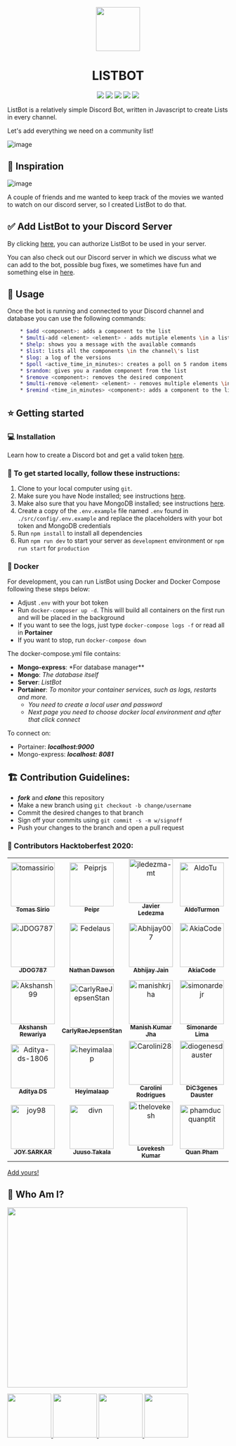 <p align="center"><img src="https://cdn.pixabay.com/photo/2019/11/07/20/24/check-list-4609829_960_720.png" width="100" height="100" /></p>

<h1 align="center">LISTBOT</h1>

<p align="center">
  <a href="https://github.com/tomassirio/ListBot/graphs/contributors"><img src="https://img.shields.io/github/contributors-anon/tomassirio/ListBot"></a>
  <a href="https://github.com/tomassirio/ListBot/issues"><img src="https://img.shields.io/github/issues/tomassirio/ListBot"></a>
  <a href="https://github.com/tomassirio/ListBot/network/members"><img src="https://img.shields.io/github/forks/tomassirio/ListBot"></a>
  <a href="https://img.shields.io/github/stars/tomassirio/ListBot"><img src="https://img.shields.io/github/stars/tomassirio/ListBot"></a>
  <a href="https://img.shields.io/badge/Hacktoberfest-red"><img src="https://img.shields.io/badge/Hacktoberfest-red"></a>
</p>

ListBot is a relatively simple Discord Bot, written in Javascript to create Lists in every channel.

Let's add everything we need on a community list!

![image](https://miro.medium.com/max/8512/0*1YAdWi5ruRiSQDas)

## :tada: Inspiration

![image](https://greatpeopleinside.com/wp-content/uploads/2017/09/inspiration-at-work.jpeg)

A couple of friends and me wanted to keep track of the movies
we wanted to watch on our discord server,
so I created ListBot to do that.

## :white_check_mark: Add ListBot to your Discord Server

By clicking [here](https://discord.com/oauth2/authorize?client_id=747219085573750918&scope=bot), you can authorize ListBot to be used in your server.

You can also check out our Discord server in which we discuss what we can add to the bot, possible bug fixes, we sometimes have fun and something else in [here](https://discord.io/listbot).

## :battery: Usage

Once the bot is running and connected to your Discord channel and database
you can use the following commands:

```sh
    * $add <component>: adds a component to the list
    * $multi-add <element> <element> - adds mutiple elements \in a list
    * $help: shows you a message with the available commands
    * $list: lists all the components \in the channel\'s list
    * $log: a log of the versions
    * $poll <active_time_in_minutes>: creates a poll on 5 random items of the list. If attribute is not supplied the poll has no limitation of time.
    * $random: gives you a random component from the list
    * $remove <component>: removes the desired component
    * $multi-remove <element> <element> - removes multiple elements \in a list
    * $remind <time_in_minutes> <component>: adds a component to the list and reminds you of it in n minutes
```

## :star: Getting started

### :computer: Installation

Learn how to create a Discord bot and get a valid token [here](https://github.com/reactiflux/discord-irc/wiki/Creating-a-discord-bot-&-getting-a-token).

### :floppy_disk: To get started locally, follow these instructions:

1.  Clone to your local computer using `git`.
2.  Make sure you have Node installed; see instructions [here](https://nodejs.org/en/download/).
3.  Make also sure that you have MongoDB installed; see instructions [here](https://docs.mongodb.com/manual/installation/).
4.  Create a copy of the `.env.example` file named `.env` found in `./src/config/.env.example` and replace the placeholders with your bot token and MongoDB credentials
5.  Run `npm install` to install all dependencies
6.  Run `npm run dev` to start your server as `development` environment or `npm run start` for `production`

### :ship: Docker

For development, you can run ListBot using Docker and Docker Compose following these steps below:

-   Adjust `.env` with your bot token
-   Run `docker-composer up -d`. This will build all containers on the first run and will be placed in the background
-   If you want to see the logs, just type `docker-compose logs -f` or read all in **Portainer**
-   If you want to stop, run `docker-compose down`

The docker-compose.yml file contains:

-   **Mongo-express**: \*For database manager\*\*
-   **Mongo**: _The database itself_
-   **Server**: _ListBot_
-   **Portainer**: _To monitor your container services, such as logs, restarts and more._
    -   _You need to create a local user and password_
    -   _Next page you need to choose docker local environment and after that click connect_

To connect on:

-   Portainer: **_localhost:9000_**
-   Mongo-express: **_localhost: 8081_**

## :building_construction: Contribution Guidelines:

-   **_fork_** and **_clone_** this repository
-   Make a new branch using `git checkout -b change/username`
-   Commit the desired changes to that branch
-   Sign off your commits using `git commit -s -m w/signoff`
-   Push your changes to the branch and open a pull request

### :jack_o_lantern: Contributors Hacktoberfest 2020:

<!-- readme: contributors -start --> 
<table>
<tr>
    <td align="center">
        <a href="https://github.com/tomassirio">
            <img src="https://avatars3.githubusercontent.com/u/19593836?v=4" width="100;" alt="tomassirio"/>
            <br />
            <sub><b>Tomas Sirio</b></sub>
        </a>
    </td>
    <td align="center">
        <a href="https://github.com/Peiprjs">
            <img src="https://avatars3.githubusercontent.com/u/72313029?v=4" width="100;" alt="Peiprjs"/>
            <br />
            <sub><b>Peipr</b></sub>
        </a>
    </td>
    <td align="center">
        <a href="https://github.com/jledezma-mt">
            <img src="https://avatars1.githubusercontent.com/u/65924428?v=4" width="100;" alt="jledezma-mt"/>
            <br />
            <sub><b>Javier Ledezma</b></sub>
        </a>
    </td>
    <td align="center">
        <a href="https://github.com/AldoTu">
            <img src="https://avatars3.githubusercontent.com/u/19616796?v=4" width="100;" alt="AldoTu"/>
            <br />
            <sub><b>AldoTurmon</b></sub>
        </a>
    </td>
    <td align="center">
        <a href="https://github.com/medusalix">
            <img src="https://avatars2.githubusercontent.com/u/8124898?v=4" width="100;" alt="medusalix"/>
            <br />
            <sub><b>Severin</b></sub>
        </a>
    </td>
    <td align="center">
        <a href="https://github.com/TheRealLunatite">
            <img src="https://avatars2.githubusercontent.com/u/50427871?v=4" width="100;" alt="TheRealLunatite"/>
            <br />
            <sub><b>Luna</b></sub>
        </a>
    </td></tr>
<tr>
    <td align="center">
        <a href="https://github.com/JDOG787">
            <img src="https://avatars1.githubusercontent.com/u/64325143?v=4" width="100;" alt="JDOG787"/>
            <br />
            <sub><b>JDOG787</b></sub>
        </a>
    </td>
    <td align="center">
        <a href="https://github.com/Fedelaus">
            <img src="https://avatars2.githubusercontent.com/u/43784056?v=4" width="100;" alt="Fedelaus"/>
            <br />
            <sub><b>Nathan Dawson</b></sub>
        </a>
    </td>
    <td align="center">
        <a href="https://github.com/Abhijay007">
            <img src="https://avatars3.githubusercontent.com/u/64387054?v=4" width="100;" alt="Abhijay007"/>
            <br />
            <sub><b>Abhijay Jain</b></sub>
        </a>
    </td>
    <td align="center">
        <a href="https://github.com/AkiaCode">
            <img src="https://avatars0.githubusercontent.com/u/71239005?v=4" width="100;" alt="AkiaCode"/>
            <br />
            <sub><b>AkiaCode</b></sub>
        </a>
    </td>
    <td align="center">
        <a href="https://github.com/anontyro">
            <img src="https://avatars3.githubusercontent.com/u/18455641?v=4" width="100;" alt="anontyro"/>
            <br />
            <sub><b>Alexander Wilkinson</b></sub>
        </a>
    </td>
    <td align="center">
        <a href="https://github.com/adhammo">
            <img src="https://avatars2.githubusercontent.com/u/56611873?v=4" width="100;" alt="adhammo"/>
            <br />
            <sub><b>Adham Mohamed</b></sub>
        </a>
    </td></tr>
<tr>
    <td align="center">
        <a href="https://github.com/Akshansh99">
            <img src="https://avatars3.githubusercontent.com/u/44085790?v=4" width="100;" alt="Akshansh99"/>
            <br />
            <sub><b>Akshansh Rewariya</b></sub>
        </a>
    </td>
    <td align="center">
        <a href="https://github.com/CarlyRaeJepsenStan">
            <img src="https://avatars3.githubusercontent.com/u/44917034?v=4" width="100;" alt="CarlyRaeJepsenStan"/>
            <br />
            <sub><b>CarlyRaeJepsenStan</b></sub>
        </a>
    </td>
    <td align="center">
        <a href="https://github.com/manishkrjha">
            <img src="https://avatars0.githubusercontent.com/u/51622948?v=4" width="100;" alt="manishkrjha"/>
            <br />
            <sub><b>Manish Kumar Jha</b></sub>
        </a>
    </td>
    <td align="center">
        <a href="https://github.com/simonardejr">
            <img src="https://avatars0.githubusercontent.com/u/3685303?v=4" width="100;" alt="simonardejr"/>
            <br />
            <sub><b>Simonarde Lima</b></sub>
        </a>
    </td>
    <td align="center">
        <a href="https://github.com/ValentiMS">
            <img src="https://avatars0.githubusercontent.com/u/30903958?v=4" width="100;" alt="ValentiMS"/>
            <br />
            <sub><b>ValentC- MartC-n</b></sub>
        </a>
    </td>
    <td align="center">
        <a href="https://github.com/Xyszx">
            <img src="https://avatars0.githubusercontent.com/u/71617416?v=4" width="100;" alt="Xyszx"/>
            <br />
            <sub><b>ArsenDevX</b></sub>
        </a>
    </td></tr>
<tr>
    <td align="center">
        <a href="https://github.com/Aditya-ds-1806">
            <img src="https://avatars1.githubusercontent.com/u/46485997?v=4" width="100;" alt="Aditya-ds-1806"/>
            <br />
            <sub><b>Aditya DS</b></sub>
        </a>
    </td>
    <td align="center">
        <a href="https://github.com/heyimalaap">
            <img src="https://avatars1.githubusercontent.com/u/59120107?v=4" width="100;" alt="heyimalaap"/>
            <br />
            <sub><b>Heyimalaap</b></sub>
        </a>
    </td>
    <td align="center">
        <a href="https://github.com/Carolini28">
            <img src="https://avatars2.githubusercontent.com/u/10856392?v=4" width="100;" alt="Carolini28"/>
            <br />
            <sub><b>Carolini Rodrigues</b></sub>
        </a>
    </td>
    <td align="center">
        <a href="https://github.com/diogenesdauster">
            <img src="https://avatars0.githubusercontent.com/u/16214631?v=4" width="100;" alt="diogenesdauster"/>
            <br />
            <sub><b>DiC3genes Dauster</b></sub>
        </a>
    </td>
    <td align="center">
        <a href="https://github.com/hpbonfim">
            <img src="https://avatars3.githubusercontent.com/u/40275173?v=4" width="100;" alt="hpbonfim"/>
            <br />
            <sub><b>Henrique Paulo Bonfim</b></sub>
        </a>
    </td>
    <td align="center">
        <a href="https://github.com/jsilvaigor">
            <img src="https://avatars2.githubusercontent.com/u/7428662?v=4" width="100;" alt="jsilvaigor"/>
            <br />
            <sub><b>Igor Silva</b></sub>
        </a>
    </td></tr>
<tr>
    <td align="center">
        <a href="https://github.com/joy98">
            <img src="https://avatars3.githubusercontent.com/u/32029022?v=4" width="100;" alt="joy98"/>
            <br />
            <sub><b>JOY SARKAR</b></sub>
        </a>
    </td>
    <td align="center">
        <a href="https://github.com/divn">
            <img src="https://avatars2.githubusercontent.com/u/6170626?v=4" width="100;" alt="divn"/>
            <br />
            <sub><b>Juuso Takala</b></sub>
        </a>
    </td>
    <td align="center">
        <a href="https://github.com/thelovekesh">
            <img src="https://avatars0.githubusercontent.com/u/54371619?v=4" width="100;" alt="thelovekesh"/>
            <br />
            <sub><b>Lovekesh Kumar</b></sub>
        </a>
    </td>
    <td align="center">
        <a href="https://github.com/phamducquanptit">
            <img src="https://avatars1.githubusercontent.com/u/13553340?v=4" width="100;" alt="phamducquanptit"/>
            <br />
            <sub><b>Quan Pham</b></sub>
        </a>
    </td>
    <td align="center">
        <a href="https://github.com/Toshiuk">
            <img src="https://avatars1.githubusercontent.com/u/8109770?v=4" width="100;" alt="Toshiuk"/>
            <br />
            <sub><b>Toshiuk</b></sub>
        </a>
    </td>
    <td align="center">
        <a href="https://github.com/arthur-merlin">
            <img src="https://avatars2.githubusercontent.com/u/72411685?v=4" width="100;" alt="arthur-merlin"/>
            <br />
            <sub><b>Arthur-merlin</b></sub>
        </a>
    </td></tr>
</table>
<!-- readme: contributors -end -->

[Add yours!](./CONTRIBUTING.md)

## :bust_in_silhouette: Who Am I?

<img src="https://media.discordapp.net/attachments/763140054825697301/763681938652528690/logo-design-branding-logo-tool-open-electronic-1-5f7ed02bc8247.png?width=468&height=468" width="410" height="410" /></p>

  <a href="mailto:tomassirio@gmail.com?Subject=Tomas%20You%20Are%20Amazing!">
      <img src="https://cdn2.downdetector.com/static/uploads/logo/image21.png" width="100"; height="100"/>
  </a>
  <a href="linkedin.com/in/tomassirio">
      <img src="https://encrypted-tbn0.gstatic.com/images?q=tbn%3AANd9GcT6lpesO6pwpEcg_vPih50fcYPqy4F0Y_xw5Q&usqp=CAU" width="100"; height="100"/>
  </a>
  <a href="https://discord.gg/59YjSZ">
      <img src="https://www.net-aware.org.uk/siteassets/images-and-icons/application-icons/app-icons-discord.png?w=585&scale=down" width="100"; height="100"/>
  </a>
  <a href="https://www.buymeacoffee.com/tomassirio1">
      <img src="https://i.pinimg.com/originals/60/fd/e8/60fde811b6be57094e0abc69d9c2622a.jpg" width="100"; height="100"/>
  </a>
